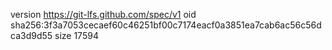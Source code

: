 version https://git-lfs.github.com/spec/v1
oid sha256:3f3a7053cecaef60c46251bf00c7174eacf0a3851ea7cab6ac56c56dca3d9d55
size 17594
